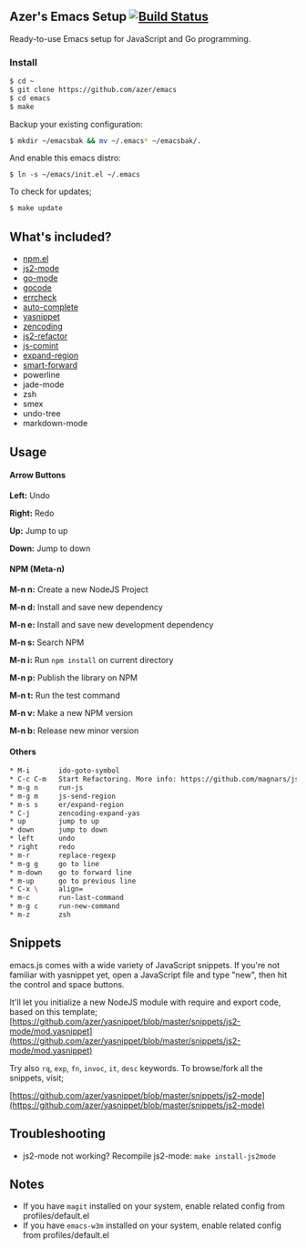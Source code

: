 ## Azer's Emacs Setup [![Build Status](https://travis-ci.org/azer/emacs.js.png)](https://travis-ci.org/azer/emacs.js)

Ready-to-use Emacs setup for JavaScript and Go programming.

### Install

```bash
$ cd ~
$ git clone https://github.com/azer/emacs
$ cd emacs
$ make
```

Backup your existing configuration:

```bash
$ mkdir ~/emacsbak && mv ~/.emacs* ~/emacsbak/.
```

And enable this emacs distro:

```
$ ln -s ~/emacs/init.el ~/.emacs
```

To check for updates;

```bash
$ make update
```

## What's included?

* [npm.el](http://github.com/azer/npm.el)
* [js2-mode](https://github.com/mooz/js2-mode)
* [go-mode](https://github.com/dominikh/go-mode.el)
* [gocode](https://github.com/nsf/gocode)
* [errcheck](https://github.com/kisielk/errcheck)
* [auto-complete](https://github.com/auto-complete/auto-complete)
* [yasnippet](https://github.com/capitaomorte/yasnippet)
* [zencoding](https://github.com/rooney/zencoding.git)
* [js2-refactor](https://github.com/magnars/js2-refactor.el)
* [js-comint](http://js-comint-el.sourceforge.net/)
* [expand-region](https://github.com/magnars/expand-region.el)
* [smart-forward](https://github.com/magnars/smart-forward.el)
* powerline
* jade-mode
* zsh
* smex
* undo-tree
* markdown-mode

## Usage

#### Arrow Buttons

**Left:** Undo

**Right:** Redo

**Up:** Jump to up

**Down:** Jump to down

#### NPM (Meta-n)

**M-n n:** Create a new NodeJS Project

**M-n d:** Install and save new dependency

**M-n e:** Install and save new development dependency

**M-n s:** Search NPM

**M-n i:** Run `npm install` on current directory

**M-n p:** Publish the library on NPM

**M-n t:** Run the test command

**M-n v:** Make a new NPM version

**M-n b:** Release new minor version

#### Others

```bash
* M-i       ido-goto-symbol
* C-c C-m   Start Refactoring. More info: https://github.com/magnars/js2-refactor.el
* m-g n     run-js
* m-g m     js-send-region
* m-s s     er/expand-region
* C-j       zencoding-expand-yas
* up        jump to up
* down      jump to down
* left      undo
* right     redo
* m-r       replace-regexp
* m-g g     go to line
* m-down    go to forward line
* m-up      go to previous line
* C-x \     align=
* m-c       run-last-command
* m-g c     run-new-command
* m-z       zsh
```

## Snippets

emacs.js comes with a wide variety of JavaScript snippets. If you're not familiar with yasnippet yet, open a JavaScript file
and type "new", then hit the control and space buttons.

It'll let you initialize a new NodeJS module with require and export code, based on this template; [https://github.com/azer/yasnippet/blob/master/snippets/js2-mode/mod.yasnippet](https://github.com/azer/yasnippet/blob/master/snippets/js2-mode/mod.yasnippet)

Try also `rq`, `exp`, `fn`, `invoc`, `it`, `desc` keywords. To browse/fork all the snippets, visit;

[https://github.com/azer/yasnippet/blob/master/snippets/js2-mode](https://github.com/azer/yasnippet/blob/master/snippets/js2-mode)

## Troubleshooting

* js2-mode not working? Recompile js2-mode: `make install-js2mode`

## Notes

* If you have `magit` installed on your system, enable related config from profiles/default.el
* If you have `emacs-w3m` installed on your system, enable related config from profiles/default.el
